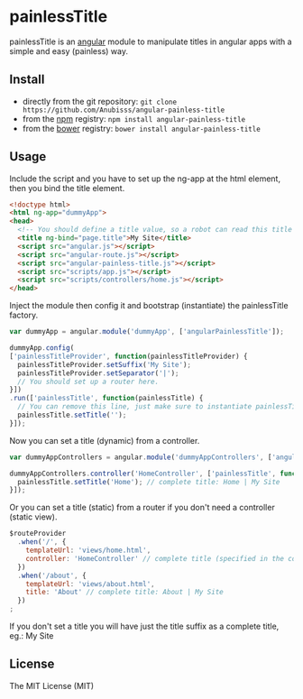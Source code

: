 # painlessTitle

painlessTitle is an [angular](https://angularjs.org/) module to manipulate titles in angular apps with a simple and easy (painless) way.

## Install

* directly from the git repository: ```git clone https://github.com/Anubisss/angular-painless-title ```
* from the [npm](https://www.npmjs.com/) registry: ```npm install angular-painless-title```
* from the [bower](http://bower.io/) registry: ```bower install angular-painless-title```

## Usage

Include the script and you have to set up the ng-app at the html element, then you bind the title element.
```html
<!doctype html>
<html ng-app="dummyApp">
<head>
  <!-- You should define a title value, so a robot can read this title without JavaScript. -->
  <title ng-bind="page.title">My Site</title>
  <script src="angular.js"></script>
  <script src="angular-route.js"></script>
  <script src="angular-painless-title.js"></script>
  <script src="scripts/app.js"></script>
  <script src="scripts/controllers/home.js"></script>
</head>
```

Inject the module then config it and bootstrap (instantiate) the painlessTitle factory.
```javascript
var dummyApp = angular.module('dummyApp', ['angularPainlessTitle']);

dummyApp.config(
['painlessTitleProvider', function(painlessTitleProvider) {
  painlessTitleProvider.setSuffix('My Site');
  painlessTitleProvider.setSeparator('|');
  // You should set up a router here.
}])
.run(['painlessTitle', function(painlessTitle) {
  // You can remove this line, just make sure to instantiate painlessTitle.
  painlessTitle.setTitle('');
}]);
```

Now you can set a title (dynamic) from a controller.
```javascript
var dummyAppControllers = angular.module('dummyAppControllers', ['angularPainlessTitle']);

dummyAppControllers.controller('HomeController', ['painlessTitle', function(painlessTitle) {
  painlessTitle.setTitle('Home'); // complete title: Home | My Site
}]);
```

Or you can set a title (static) from a router if you don't need a controller (static view).
```javascript
$routeProvider
  .when('/', {
    templateUrl: 'views/home.html',
    controller: 'HomeController' // complete title (specified in the controller): Home | My Site
  })
  .when('/about', {
    templateUrl: 'views/about.html',
    title: 'About' // complete title: About | My Site
  })
;
```

If you don't set a title you will have just the title suffix as a complete title, eg.: My Site

## License

The MIT License (MIT)
